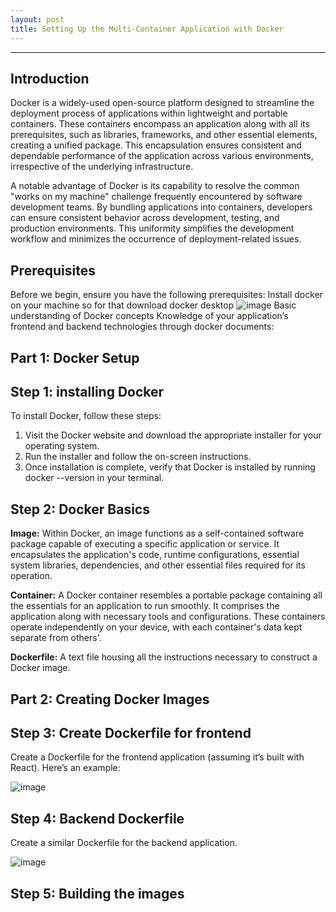```yaml
---
layout: post
title: Setting Up the Multi-Container Application with Docker
---
```

---
Introduction
---
Docker is a widely-used open-source platform designed to streamline the deployment process of applications within lightweight and portable containers. These containers encompass an application along with all its prerequisites, such as libraries, frameworks, and other essential elements, creating a unified package. This encapsulation ensures consistent and dependable performance of the application across various environments, irrespective of the underlying infrastructure.

A notable advantage of Docker is its capability to resolve the common "works on my machine" challenge frequently encountered by software development teams. By bundling applications into containers, developers can ensure consistent behavior across development, testing, and production environments. This uniformity simplifies the development workflow and minimizes the occurrence of deployment-related issues.


Prerequisites
--
Before we begin, ensure you have the following prerequisites:
  Install docker on your machine so for that download docker desktop
  ![image](https://github.com/pujamavadhiya/pujamavadhiya.github.io/assets/122553122/b9fd9e60-3623-42c0-bda0-5485ac816014)
  Basic understanding of Docker concepts
  Knowledge of your application’s frontend and backend technologies through docker documents:

Part 1: Docker Setup
--
Step 1: installing Docker
-
To install Docker, follow these steps:

1. Visit the Docker website and download the appropriate installer for your operating system.
2. Run the installer and follow the on-screen instructions.
3. Once installation is complete, verify that Docker is installed by running docker --version in your terminal.

Step 2: Docker Basics
-
**Image:** Within Docker, an image functions as a self-contained software package capable of executing a specific application or service. It encapsulates the application's code, runtime configurations, essential system libraries, dependencies, and other essential files required for its operation.

**Container:** A Docker container resembles a portable package containing all the essentials for an application to run smoothly. It comprises the application along with necessary tools and configurations. These containers operate independently on your device, with each container's data kept separate from others'.

**Dockerfile:** A text file housing all the instructions necessary to construct a Docker image.

Part 2: Creating Docker Images
--
Step 3: Create Dockerfile for frontend
-
Create a Dockerfile for the frontend application (assuming it’s built with React). Here’s an example:

![image](https://github.com/pujamavadhiya/pujamavadhiya.github.io/assets/122553122/733da117-efb8-4d53-a1f7-69e2805cdd1e)

Step 4: Backend Dockerfile
-
Create a similar Dockerfile for the backend application.

![image](https://github.com/pujamavadhiya/pujamavadhiya.github.io/assets/122553122/550b0f99-bb2e-44e4-baa9-731c9ef0f307)

Step 5: Building the images
-
